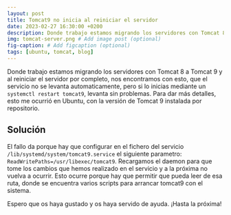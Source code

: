 ```yaml
---
layout: post
title: Tomcat9 no inicia al reiniciar el servidor
date: 2023-02-27 16:30:00 +0200
description: Donde trabajo estamos migrando los servidores con Tomcat 8 a Tomcat 9 y al reiniciar el servidor por completo, nos encontramos con esto.
img: tomcat-server.png # Add image post (optional)
fig-caption: # Add figcaption (optional)
tags: [ubuntu, tomcat, blog]
---
```


Donde trabajo estamos migrando los servidores con Tomcat 8 a Tomcat 9 y al reiniciar el servidor por completo, nos encontramos con esto, que el servicio no se levanta automaticamente, pero si lo inicias mediante un `systemctl restart tomcat9`, levanta sin problemas. Para dar más detalles, esto me ocurrió en Ubuntu, con la versión de Tomcat 9 instalada por repositorio.


## Solución

El fallo da porque hay que configurar en el fichero del servicio `/lib/systemd/system/tomcat9.service` el siguiente parametro: `ReadWritePaths=/usr/libexec/tomcat9`. Recargamos el daemon para que tome los cambios que hemos realizado en el servicio y a la próxima no vuelva a ocurrir. Esto ocurre porque hay que permitir que pueda leer de esa ruta, donde se encuentra varios scripts para arrancar tomcat9 con el sistema.

Espero que os haya gustado y os haya servido de ayuda. ¡Hasta la próxima!
